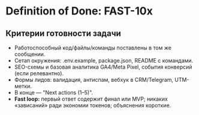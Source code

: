 # Definition of Done: FAST-10x

## Критерии готовности задачи
- Работоспособный код/файлы/команды поставлены в том же сообщении.
- Сетап окружения: .env.example, package.json, README с командами.
- SEO-схемы и базовая аналитика GA4/Meta Pixel, события конверсий (если релевантно).
- Формы лидов: валидация, антиспам, вебхук в CRM/Telegram, UTM-метки.
- В конце — "Next actions (1–5)".
- **Fast loop:** первый ответ содержит финал или MVP; никаких «зависаний» ради экономии токенов; объяснения короткие.
